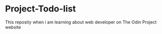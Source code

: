 # Project-Todo-list
This reposity when i am learning about web developer on The Odin Project website
